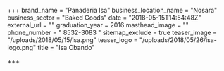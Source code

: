 +++
brand_name = "Panaderia Isa"
business_location_name = "Nosara"
business_sector = "Baked Goods"
date = "2018-05-15T14:54:48Z"
external_url = ""
graduation_year = 2016
masthead_image = ""
phone_number = " 8532-3083 "
sitemap_exclude = true
teaser_image = "/uploads/2018/05/15/isa.png"
teaser_logo = "/uploads/2018/05/26/isa-logo.png"
title = "Isa Obando"

+++

